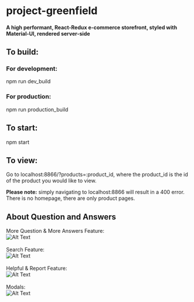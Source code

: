 # project-greenfield

#### A high performant, React-Redux e-commerce storefront, styled with Material-UI, rendered server-side

## To build:
### For development:
npm run dev_build

### For production:
npm run production_build

## To start:
npm start

## To view:
Go to localhost:8866/?products=:product_id, where the product_id is the id of the product you would like to view.

**Please note:** simply navigating to localhost:8866 will result in a 400 error. There is no homepage, there are only product pages.


## About Question and Answers
More Question & More Answers Feature: <br/>
![Alt Text](https://media.giphy.com/media/J4mWNwB1RPzSdCULl2/giphy.gif)
<br/>
<br/>
Search Feature:<br/>
![Alt Text](https://media.giphy.com/media/eIsNos72KHaXyp9wPz/giphy.gif)
<br/>
<br/>
Helpful & Report Feature:<br/>
![Alt Text](https://media.giphy.com/media/H4JHZjcrBKTGUPKw3C/giphy.gif)
<br/>
<br/>
Modals: <br/>
![Alt Text](https://media.giphy.com/media/J5LkWEGFZ3jvf9HM6H/giphy.gif)



